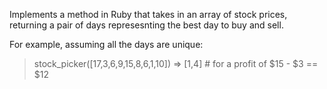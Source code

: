 Implements a method in Ruby that takes in an array of stock prices, returning a pair of days represesnting the best day to buy and sell. 

For example, assuming all the days are unique:
  > stock_picker([17,3,6,9,15,8,6,1,10])
  => [1,4]  # for a profit of $15 - $3 == $12